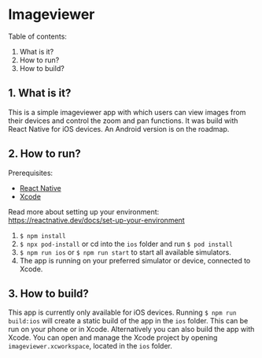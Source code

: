 # Imageviewer

Table of contents:

1. What is it?
2. How to run?
3. How to build?

## 1. What is it?

This is a simple imageviewer app with which users can view images from their devices and control the zoom and pan functions. It was build with React Native for iOS devices. An Android version is on the roadmap.

## 2. How to run?

Prerequisites:

- [React Native](https://reactnative.dev/)
- [Xcode](https://developer.apple.com/xcode/)

Read more about setting up your environment: https://reactnative.dev/docs/set-up-your-environment

1. `$ npm install`
2. `$ npx pod-install` or cd into the `ios` folder and run `$ pod install`
3. `$ npm run ios` or `$ npm run start` to start all available simulators.
4. The app is running on your preferred simulator or device, connected to Xcode.

## 3. How to build?

This app is currently only available for iOS devices. Running `$ npm run build:ios` will create a static build of the app in the `ios` folder. This can be run on your phone or in Xcode. Alternatively you can also build the app with Xcode. You can open and manage the Xcode project by opening `imageviewer.xcworkspace`, located in the `ios` folder.
